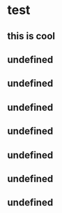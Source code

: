 
# test 

## this is cool

## undefined

## undefined

## undefined

## undefined

## undefined

## undefined

## undefined
